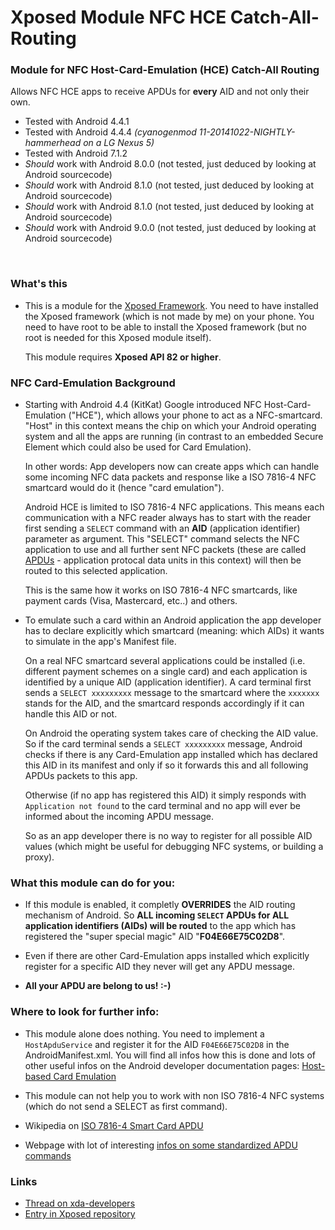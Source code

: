 # Xposed Module NFC HCE Catch-All-Routing

### Module for NFC Host-Card-Emulation (HCE) Catch-All Routing ##

Allows NFC HCE apps to receive APDUs for **every** AID and not only their own.

- Tested with Android 4.4.1
- Tested with Android 4.4.4 *(cyanogenmod 11-20141022-NIGHTLY-hammerhead on a LG Nexus 5)*
- Tested with Android 7.1.2
- *Should* work with Android 8.0.0 (not tested, just deduced by looking at Android sourcecode)
- *Should* work with Android 8.1.0 (not tested, just deduced by looking at Android sourcecode)
- *Should* work with Android 8.1.0 (not tested, just deduced by looking at Android sourcecode)
- *Should* work with Android 9.0.0 (not tested, just deduced by looking at Android sourcecode)
<br/>


### What's this ##

- This is a module for the [Xposed Framework](http://repo.xposed.info/).
  You need to have installed the Xposed framework (which is not made by me)
  on your phone. You need to have root to be able to install the Xposed
  framework (but no root is needed for this Xposed module itself).

  This module requires **Xposed API 82 or higher**.

### NFC Card-Emulation Background

- Starting with Android 4.4 (KitKat) Google introduced NFC Host-Card-Emulation ("HCE"),
  which allows your phone to act as a NFC-smartcard. "Host" in this context means
  the chip on which your Android operating system and all the apps are running
  (in contrast to an embedded Secure Element which could also be used for Card Emulation).

  In other words: App developers now can create apps which can handle some incoming
  NFC data packets and response like a ISO 7816-4 NFC smartcard would do it
  (hence "card emulation").

  Android HCE is limited to ISO 7816-4 NFC applications. This means each
  communication with a NFC reader always has to start with the reader first sending a
  `SELECT` command with an **AID** (application identifier) parameter as argument.
  This "SELECT" command selects the NFC application to use and all further sent NFC
  packets (these are called [APDUs](https://en.wikipedia.org/wiki/Smart_card_application_protocol_data_unit) -
  application protocal data units in this context)
  will then be routed to this selected application.

  This is the same how it works on ISO 7816-4 NFC smartcards, like payment cards
  (Visa, Mastercard, etc..) and others.


- To emulate such a card within an Android application the app developer has to declare
  explicitly which smartcard (meaning: which AIDs) it wants to simulate in the app's Manifest file.

  On a real NFC smartcard several applications could be installed (i.e. different payment schemes on
  a single card) and each application is identified by a unique AID (application identifier).
  A card terminal first sends a `SELECT xxxxxxxxx` message to the smartcard where the `xxxxxxx` stands
  for the AID, and the smartcard responds accordingly if it can handle this AID or not.

  On Android the operating system takes care of checking the AID value. So if the card terminal
  sends a  `SELECT xxxxxxxxx` message, Android checks if there is any Card-Emulation app installed
  which has declared this AID in its manifest and only if so it forwards this and all following APDUs
  packets to this app.

  Otherwise (if no app has registered this AID) it simply responds with `Application not found` to the
  card terminal and no app will ever be informed about the incoming APDU message.

  So as an app developer there is no way to register for all possible AID values (which might be useful
  for debugging NFC systems, or building a proxy).


### What this module can do for you:

- If this module is enabled, it completly **OVERRIDES** the AID routing mechanism of Android.
  So **ALL incoming `SELECT` APDUs for ALL application identifiers (AIDs) will be routed** to
  the app which has registered the "super special magic" AID "**F04E66E75C02D8**".

- Even if there are other Card-Emulation apps installed which explicitly register for a specific AID
  they never will get any APDU message.

- **All your APDU are belong to us! :-)**


### Where to look for further info:

- This module alone does nothing. You need to implement a `HostApduService` and register it for
  the AID `F04E66E75C02D8` in the AndroidManifest.xml.
  You will find all infos how this is done and lots of other useful infos on the Android developer
  documentation pages: [Host-based Card Emulation](https://developer.android.com/guide/topics/connectivity/nfc/hce.html)

- This module can not help you to work with non ISO 7816-4 NFC systems
  (which do not send a SELECT as first command).

- Wikipedia on [ISO 7816-4 Smart Card APDU](https://en.wikipedia.org/wiki/Smart_card_application_protocol_data_unit)

- Webpage with lot of interesting [infos on some standardized APDU commands](http://www.cardwerk.com/smartcards/smartcard_standard_ISO7816-4_5_basic_organizations.aspx)


### Links

 - [Thread on xda-developers](https://forum.xda-developers.com/showthread.php?t=2573430)
 - [Entry in Xposed repository](http://repo.xposed.info/module/at.zweng.xposed.modifyaidrouting)
